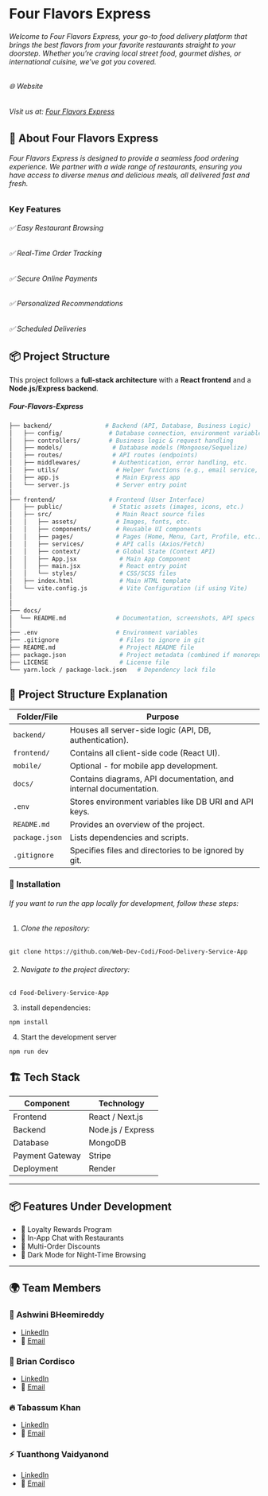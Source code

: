 
# Four Flavors Express

###### Welcome to Four Flavors Express, your go-to food delivery platform that brings the best flavors from your favorite restaurants straight to your doorstep. Whether you’re craving local street food, gourmet dishes, or international cuisine, we’ve got you covered.



###### 🌐 Website
###### Visit us at: [Four Flavors Express](https://fourflavoursexpress.onrender.com/)




## 📱 About Four Flavors Express

###### Four Flavors Express is designed to provide a seamless food ordering experience. We partner with a wide range of restaurants, ensuring you have access to diverse menus and delicious meals, all delivered fast and fresh.


### Key Features

###### ✅ Easy Restaurant Browsing
###### ✅ Real-Time Order Tracking
###### ✅ Secure Online Payments
###### ✅ Personalized Recommendations
###### ✅ Scheduled Deliveries



## 📦 Project Structure

This project follows a **full-stack architecture** with a **React frontend** and a **Node.js/Express backend**.

##### **Four-Flavors-Express**

```bash
├── backend/               # Backend (API, Database, Business Logic)
│   ├── config/             # Database connection, environment variables
│   ├── controllers/        # Business logic & request handling
│   ├── models/              # Database models (Mongoose/Sequelize)
│   ├── routes/              # API routes (endpoints)
│   ├── middlewares/         # Authentication, error handling, etc.
│   ├── utils/                # Helper functions (e.g., email service, etc.)
│   ├── app.js                # Main Express app
│   └── server.js             # Server entry point
│
├── frontend/               # Frontend (User Interface)
│   ├── public/              # Static assets (images, icons, etc.)
│   ├── src/                  # Main React source files
│   │   ├── assets/           # Images, fonts, etc.
│   │   ├── components/       # Reusable UI components
│   │   ├── pages/            # Pages (Home, Menu, Cart, Profile, etc.)
│   │   ├── services/         # API calls (Axios/Fetch)
│   │   ├── context/          # Global State (Context API)
│   │   ├── App.jsx            # Main App Component
│   │   ├── main.jsx           # React entry point
│   │   └── styles/            # CSS/SCSS files
│   ├── index.html             # Main HTML template
│   └── vite.config.js         # Vite Configuration (if using Vite)
│
│
├── docs/                 
│  └── README.md              # Documentation, screenshots, API specs
│
├── .env                      # Environment variables
├── .gitignore                 # Files to ignore in git
├── README.md                  # Project README file
├── package.json               # Project metadata (combined if monorepo)
├── LICENSE                    # License file
└── yarn.lock / package-lock.json   # Dependency lock file
```

## 📜 Project Structure Explanation

| Folder/File   | Purpose                                            |
|---------------|----------------------------------------------------|
| `backend/`    | Houses all server-side logic (API, DB, authentication). |
| `frontend/`   | Contains all client-side code (React UI).          |
| `mobile/`     | Optional - for mobile app development.             |
| `docs/`       | Contains diagrams, API documentation, and internal documentation. |
| `.env`        | Stores environment variables like DB URI and API keys. |
| `README.md`   | Provides an overview of the project.               |
| `package.json`| Lists dependencies and scripts.                    |
| `.gitignore`  | Specifies files and directories to be ignored by git. |



### 🚀 Installation

###### If you want to run the app locally for development, follow these steps:

1. ###### Clone the repository: 

```
git clone https://github.com/Web-Dev-Codi/Food-Delivery-Service-App

```

2. ###### Navigate to the project directory:

```
cd Food-Delivery-Service-App

```

3. install dependencies: 

```
npm install

```

4. Start the development server 

```
npm run dev

```




## 🏗️ Tech Stack

| Component      | Technology          |
|-----------------|--------------------|
| Frontend        | React / Next.js     |
| Backend         | Node.js / Express   |
| Database        | MongoDB 
| Payment Gateway | Stripe   |
| Deployment      | Render       |

---

## 📦 Features Under Development

- 🎁 Loyalty Rewards Program  
- 💬 In-App Chat with Restaurants  
- 💸 Multi-Order Discounts  
- 🌙 Dark Mode for Night-Time Browsing

---

## 🌍 Team Members

### 🚀 Ashwini BHeemireddy
- [LinkedIn](https://www.linkedin.com/in/ashwini2127/)
- 📧 [Email]()

### 🌟 Brian Cordisco
- [LinkedIn]()
- 📧 [Email](webdevcodi@gmail.com)

### 🔥 Tabassum Khan
- [LinkedIn](https://www.linkedin.com/in/tabassum-khan-3688602b7/)
- 📧 [Email]()
  
### ⚡ Tuanthong Vaidyanond
- [LinkedIn](https://www.linkedin.com/in/tuanthong-vaidyanond-6789782b2/?utm_source=share&utm_campaign=share_via&utm_content=profile&utm_medium=android_app)
- 📧 [Email]()
